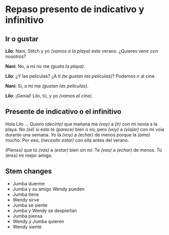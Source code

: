 # Repaso presento de indicativo y infinitivo

## Ir o gustar

**Lilo**: Nani, Stitch y yo *(vamos a la playa)* este verano. ¿Quieres venir con nosotros?

**Nani**: No, a mí no me *(gusta la playa)*.

**Lilo**: ¿Y las películas? ¿A ti *(te gustan las películas)*? Podemos ir al cine.

**Nani**: Sí, a mí me *(gustan las películas)*.

**Lilo**: ¡Genial! Lilo, tú, y yo *(vamos al cine)*.

## Presente de indicativo o el infinitivo

Hola Lilo ... Quiero *(decirte)* que mañana me *(voy)* a *(ir)* con mi novia a la playa. No *(sé)* si esto te *(parece)* bien o no, pero *(voy)* a *(viajar)* con mi voia durante una semana. Yo la *(voy)* a *(echar)* de menos porque la *(amo)* mucho. Por eso, *(necesito estar)* con ella antes del verano. 

*(Pienso)* que tú *(vas)* a *(estar)* bien sin mí. Te *(vas)* a *(echar)* de menos. Tú *(eres)* mi mejor amiga.

## Stem changes

- Jumba duerme
- Jumba y su amigo Wendy pueden
- Jumba tiene
- Wendy sirve
- Jumba se siente
- Jumba y Wendy se despiertan
- Jumba piensa
- Wendy y Jumba quieren
- Wendy siente